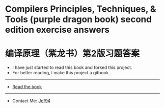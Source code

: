# Compilers Principles, Techniques, &amp; Tools (purple dragon book) second edition exercise answers

# 编译原理（紫龙书）第2版习题答案

- I have just started to read this book and forked this project.
- For better reading, I make this project a gitbook.

---

- [Read the book](http://jcf94.github.io/dragon-book-exercise-answers/book)

---

- Contact Me: [Jcf94](http://jcf94.github.io/)

